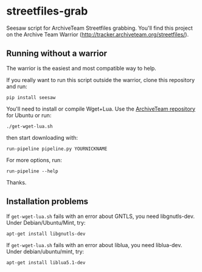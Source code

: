 streetfiles-grab
================

Seesaw script for ArchiveTeam Streetfiles grabbing.
You'll find this project on the Archive Team Warrior (http://tracker.archiveteam.org/streetfiles/).


Running without a warrior
-------------------------
The warrior is the easiest and most compatible way to help.

If you really want to run this script outside the warrior, clone this repository and run:

    pip install seesaw

You'll need to install or compile Wget+Lua. Use the [ArchiveTeam repository](https://launchpad.net/~archiveteam/+archive/wget-lua) for Ubuntu or run:

    ./get-wget-lua.sh

then start downloading with:

    run-pipeline pipeline.py YOURNICKNAME

For more options, run:

    run-pipeline --help

Thanks.


Installation problems
---------------------
If `get-wget-lua.sh` fails with an error about GNTLS, you need libgnutls-dev. Under Debian/Ubuntu/Mint, try:

    apt-get install libgnutls-dev

If `get-wget-lua.sh` fails with an error about liblua, you need liblua-dev.  Under debian/ubuntu/mint, try:

    apt-get install liblua5.1-dev
